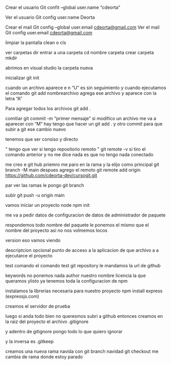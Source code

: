 
Crear el usuario
Git confit –global user.name “cdeorta”

Ver el usuario
Git  config user.name
Deorta

Crear el mail
Git config –global user.email cdeorta@gmail.com
Ver el mail
Git config user.email
cdeorta@gmail.com

limpiar la pantalla
clean o cls

ver carpetas 
dir
entrar a una carpeta
cd nombre carpeta
crear carpeta
mkdir

abrimos en visual studio la carpeta nueva

inicializar 
git init


cuando un archivo aparece e n “U” es sin seguimiento
y cuando ejecutamos el comando git add nombrearchivo
agrega ese archivo y aparece con la letra “A”

Para agregar todos los archivos
git add . 

comitiar
git commit -m “primer mensaje”
si modifico un archivo me va a aparecer con “M”
hay tengo que hacer un git add . y otro commit  para que subir a git ese cambio nuevo

tenemos que ser consiso y directo 


" tengo que ver si tengo repositorio remoto "
git remote -v
si tiro el comando anterior y no me dice nada 
es que no tengo nada conectado

me creo e git hub 
priemro me paro en la rama y la elijo como principal
git branch -M main
despues agrego el remoto
git remote add origin https://github.com/cdeorta-dev/cursogit.git



par ver las ramas le pongo git branch

subir 
git push  -u origin main 


vamos iniciar un proyecto node 
npm init

me va a pedir datos de configuracion de datos de administrador de paquete

respondemos todo 
nombre del paquete le ponemos el mismo que el nombre del proyecto
asi no nos volmemos locos

version eso vamos viendo

descriptcion opcional
punto de acceso a la aplicacion de que archivo a a ejecutarce el proyecto

test comando el comando test 
git repository le mandamos la url de github

keywords no ponemos nada
author nuestro nombre
licencia la que queramos 
ylisto
ya tenemos toda la configuracion de npm


instalamos la librerias necesaria para nuestro proyecto
npm install express
(expressjs.com)

creamos el servidor de prueba

luego si anda todo bien no queresmos subri a github entonces creamos en la raiz del proyecto el archivo .gitignore

y adentro de gitignore pongo todo lo que quiero ignorar
 
 y la inversa es .gitkeep

 creamos una nueva rama navida con git branch navidad
 git checkout me cambia de rama donde estoy parado 

